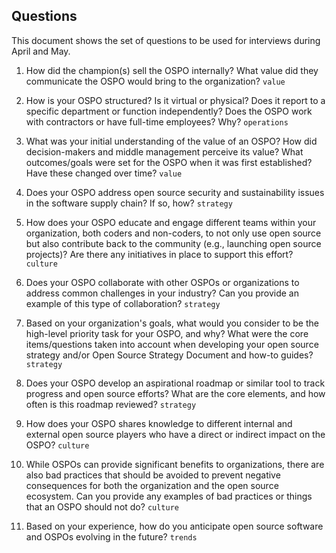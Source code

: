 ## Questions

This document shows the set of questions to be used for interviews during April and May.

1. How did the champion(s) sell the OSPO internally? What value did they communicate the OSPO would bring to the organization? `value`


2. How is your OSPO structured? Is it virtual or physical? Does it report to a specific department or function independently? Does the OSPO work with contractors or have full-time employees? Why? `operations`


3. What was your initial understanding of the value of an OSPO? How did decision-makers and middle management perceive its value?
What outcomes/goals were set for the OSPO when it was first established? Have these changed over time? `value`


4. Does your OSPO address open source security and sustainability issues in the software supply chain? If so, how? `strategy`


5. How does your OSPO educate and engage different teams within your organization, both coders and non-coders, to not only use open source but also contribute back to the community (e.g., launching open source projects)? Are there any initiatives in place to support this effort? `culture`


6. Does your OSPO collaborate with other OSPOs or organizations to address common challenges in your industry? Can you provide an example of this type of collaboration? `strategy`


7. Based on your organization's goals, what would you consider to be the high-level priority task for your OSPO, and why?
What were the core items/questions taken into account when developing your open source strategy and/or Open Source Strategy Document and how-to guides? `strategy`

8. Does your OSPO develop an aspirational roadmap or similar tool to track progress and open source efforts? What are the core elements, and how often is this roadmap reviewed? `strategy`

9. How does your OSPO shares knowledge to different internal and external open source players who have a direct or indirect impact on the OSPO? `culture`

10. While OSPOs can provide significant benefits to organizations, there are also bad practices that should be avoided to prevent negative consequences for both the organization and the open source ecosystem. Can you provide any examples of bad practices or things that an OSPO should not do? `culture`

11. Based on your experience, how do you anticipate open source software and OSPOs evolving in the future? `trends`

